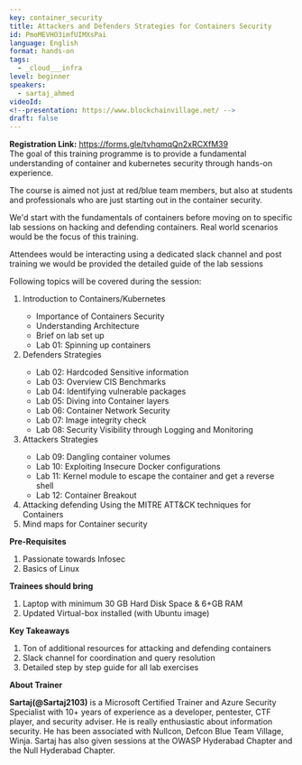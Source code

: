 ```yaml
---
key: container_security
title: Attackers and Defenders Strategies for Containers Security
id: PmoMEVHO3imfUIMXsPai
language: English
format: hands-on
tags:
  - _cloud___infra
level: beginner
speakers:
  - sartaj_ahmed
videoId: 
<!--presentation: https://www.blockchainvillage.net/ -->
draft: false
---
```

<b>Registration Link:</b> https://forms.gle/tvhqmqQn2xRCXfM39
<br>
The goal of this training programme is to provide a fundamental understanding of container and kubernetes security through hands-on experience.

The course is aimed not just at red/blue team members, but also at students and professionals who are just starting out in the container security.

We'd start with the fundamentals of containers before moving on to specific lab sessions on hacking and defending containers. Real world scenarios would be the focus of this training.

Attendees would be interacting using a dedicated slack channel and post training we would be provided the detailed guide of the lab sessions 

Following topics will be covered during the session:
<ol>
    <li>Introduction to Containers/Kubernetes</li>
    <ul>
        <li>Importance of Containers Security</li>
        <li>Understanding Architecture</li>
        <li>Brief on lab set up</li>
        <li>Lab 01: Spinning up containers</li>
    </ul>
    <li>Defenders Strategies</li>
    <ul>
        <li>Lab 02: Hardcoded Sensitive information</li>
        <li>Lab 03: Overview CIS Benchmarks</li>
        <li>Lab 04: Identifying vulnerable packages</li>
        <li>Lab 05: Diving into Container layers</li>
        <li>Lab 06: Container Network Security</li>
        <li>Lab 07: Image integrity check</li>
        <li>Lab 08: Security Visibility through Logging and Monitoring</li>
    </ul>
    <li>Attackers Strategies</li>
    <ul>
        <li>Lab 09: Dangling container volumes</li>
        <li>Lab 10: Exploiting Insecure Docker configurations</li>
        <li>Lab 11: Kernel module to escape the container and get a reverse shell</li>
        <li>Lab 12: Container Breakout</li>
    </ul>
    <li>Attacking defending Using the MITRE ATT&CK techniques for Containers</li>
    <li>Mind maps for Container security</li>
</ol>

**Pre-Requisites**
<ol>
<li>Passionate towards Infosec</li>
<li>Basics of Linux</li>
</ol>

**Trainees should bring**
<ol>
  <li>Laptop with minimum 30 GB Hard Disk Space & 6+GB RAM</li>
  <li>Updated Virtual-box installed (with Ubuntu image)</li>
</ol>

**Key Takeaways**
<ol>
    <li>Ton of additional resources for attacking and defending containers</li>
    <li>Slack channel for coordination and query resolution</li>
    <li>Detailed step by step guide for all lab exercises</li>
</ol>

**About Trainer**

**Sartaj(@Sartaj2103)** is a Microsoft Certified Trainer and Azure Security Specialist with 10+ years of experience as a developer, pentester, CTF player, and security adviser. He is really enthusiastic about information security. He has been associated with Nullcon, Defcon Blue Team Village, Winja.
Sartaj has also given sessions at the OWASP Hyderabad Chapter and the Null Hyderabad Chapter. 

<!--
<a align="center" class="btn primary" target="_blank" rel="noopener" href="https://docs.google.com/forms/d/1l0JWU9j-t_i0xJDF6NK7SPQoevcGx_ijkmsMoyvmxPk">Register</a>
-->